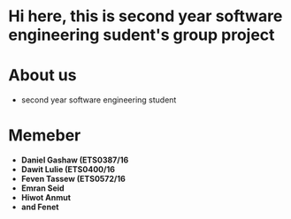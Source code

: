# Hi here, this is second year software engineering sudent's group project

# About us
+ second year software engineering student
# Memeber
+ **Daniel Gashaw (ETS0387/16**
+  **Dawit Lulie (ETS0400/16**
+  **Feven Tassew (ETS0572/16**
+   **Emran Seid**
+  **Hiwot Anmut**
+   **and Fenet**


